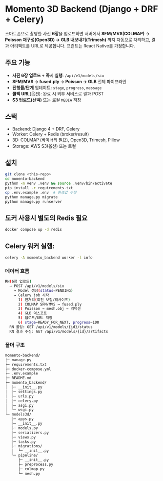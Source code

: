 # Momento 3D Backend (Django + DRF + Celery)

스마트폰으로 촬영한 사진 **6장**을 업로드하면 서버에서 **SFM/MVS(COLMAP) → Poisson 재구성(Open3D) → GLB 내보내기(Trimesh)** 까지 자동으로 처리하고, 결과 아티팩트를 URL로 제공합니다. 프런트는 React Native를 가정합니다.

## 주요 기능
- **사진 6장 업로드 + 즉시 실행**: `/api/v1/models/six`
- **SFM/MVS → fused.ply → Poisson → GLB** 전체 파이프라인
- **진행률/단계** 업데이트: `stage`, `progress`, `message`
- **콜백 URL**(옵션): 완료 시 외부 서비스로 결과 POST
- **S3 업로드(선택)** 또는 로컬 `MEDIA` 저장

## 스택
- Backend: Django 4 + DRF, Celery
- Worker: Celery + Redis (broker/result)
- 3D: COLMAP (바이너리 필요), Open3D, Trimesh, Pillow
- Storage: AWS S3(옵션) 또는 로컬

## 설치
```bash
git clone <this-repo>
cd momento-backend
python -m venv .venv && source .venv/bin/activate
pip install -r requirements.txt
cp .env.example .env  # 환경값 수정
python manage.py migrate
python manage.py runserver
```

## 도커 사용시 별도의 Redis 필요
```bash
docker compose up -d redis
```

## Celery 워커 실행:
```bash
celery -A momento_backend worker -l info
```

### 데이터 흐름
```bash
RN(6장 업로드)
  → POST /api/v1/models/six
    → Model 생성(status=PENDING)
    → Celery job 시작
      1) 전처리(회전 보정/리사이즈)
      2) COLMAP SFM/MVS → fused.ply
      3) Poisson → mesh.obj → 리덕션
      4) GLB 익스포트
      5) 업로드/URL 저장
      6) stage=READY_FOR_NEXT, progress=100
  RN 폴링: GET /api/v1/models/{id}/status
  RN 결과 수신: GET /api/v1/models/{id}/artifacts
```

### 폴더 구조
```bash
momento-backend/
├─ manage.py
├─ requirements.txt
├─ docker-compose.yml
├─ .env.example
├─ README.md
├─ momento_backend/
│  ├─ __init__.py
│  ├─ settings.py
│  ├─ urls.py
│  ├─ celery.py
│  ├─ asgi.py
│  └─ wsgi.py
└─ models3d/
   ├─ apps.py
   ├─ __init__.py
   ├─ models.py
   ├─ serializers.py
   ├─ views.py
   ├─ tasks.py
   ├─ migrations/
   │  └─ __init__.py
   └─ pipeline/
      ├─ __init__.py
      ├─ preprocess.py
      ├─ colmap.py
      └─ mesh.py
```
